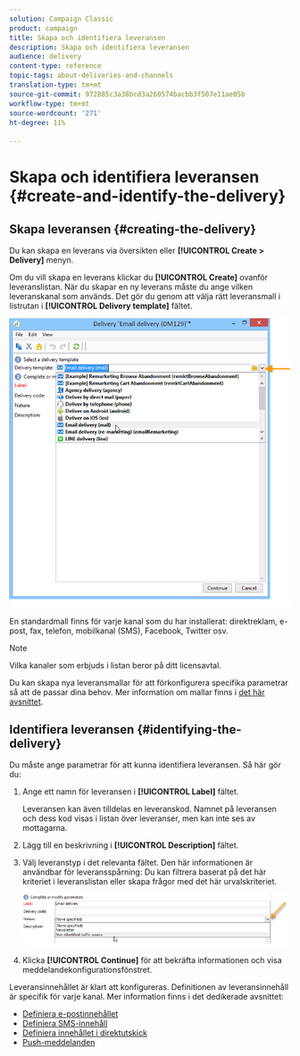 ```yaml
---
solution: Campaign Classic
product: campaign
title: Skapa och identifiera leveransen
description: Skapa och identifiera leveransen
audience: delivery
content-type: reference
topic-tags: about-deliveries-and-channels
translation-type: tm+mt
source-git-commit: 972885c3a38bcd3a260574bacbb3f507e11ae05b
workflow-type: tm+mt
source-wordcount: '271'
ht-degree: 11%

---
```



# Skapa och identifiera leveransen {#create-and-identify-the-delivery}

## Skapa leveransen {#creating-the-delivery}

Du kan skapa en leverans via översikten eller **[!UICONTROL Create > Delivery]** menyn.


Om du vill skapa en leverans klickar du **[!UICONTROL Create]** ovanför leveranslistan. När du skapar en ny leverans måste du ange vilken leveranskanal som används. Det gör du genom att välja rätt leveransmall i listrutan i **[!UICONTROL Delivery template]** fältet.

![](assets/s_ncs_user_wizard_email01_1.png)

En standardmall finns för varje kanal som du har installerat: direktreklam, e-post, fax, telefon, mobilkanal (SMS), Facebook, Twitter osv.

>[!NOTE]
>
>Vilka kanaler som erbjuds i listan beror på ditt licensavtal.

Du kan skapa nya leveransmallar för att förkonfigurera specifika parametrar så att de passar dina behov. Mer information om mallar finns i [det här avsnittet](../../delivery/using/about-templates.md).

## Identifiera leveransen {#identifying-the-delivery}

Du måste ange parametrar för att kunna identifiera leveransen. Så här gör du:

1. Ange ett namn för leveransen i **[!UICONTROL Label]** fältet.

   Leveransen kan även tilldelas en leveranskod. Namnet på leveransen och dess kod visas i listan över leveranser, men kan inte ses av mottagarna.

1. Lägg till en beskrivning i **[!UICONTROL Description]** fältet.
1. Välj leveranstyp i det relevanta fältet. Den här informationen är användbar för leveransspårning: Du kan filtrera baserat på det här kriteriet i leveranslistan eller skapa frågor med det här urvalskriteriet.

   ![](assets/s_ncs_user_email_del_nature.png)

1. Klicka **[!UICONTROL Continue]** för att bekräfta informationen och visa meddelandekonfigurationsfönstret.

Leveransinnehållet är klart att konfigureras. Definitionen av leveransinnehåll är specifik för varje kanal. Mer information finns i det dedikerade avsnittet:

* [Definiera e-postinnehållet](../../delivery/using/defining-the-email-content.md)
* [Definiera SMS-innehåll](../../delivery/using/sms-channel.md#defining-the-sms-content)
* [Definiera innehållet i direktutskick](../../delivery/using/defining-the-direct-mail-content.md)
* [Push-meddelanden](../../delivery/using/about-mobile-app-channel.md)

